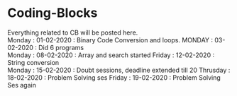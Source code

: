 # Coding-Blocks
Everything related to CB will be posted here.<br>
Monday : 01-02-2020 : Binary Code Conversion and loops.
MONDAY : 03-02-2020 : Did 6 programs <br>
Monday : 08-02-2020 : Array and search started
Friday : 12-02-2020 : String conversion  
Monday : 15-02-2020 : Doubt sessions, deadline extended till 20 
Thrusday : 18-02-2020 : Problem Solving ses
Friday : 19-02-2020 : Problem Solving Ses again
